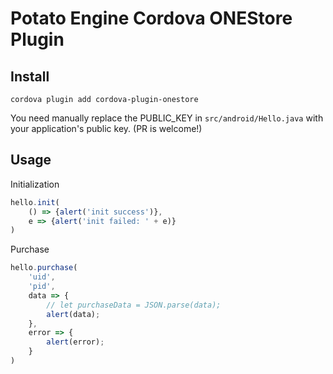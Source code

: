 # Potato Engine Cordova ONEStore Plugin

## Install

```
cordova plugin add cordova-plugin-onestore
```

You need manually replace the PUBLIC_KEY in `src/android/Hello.java` with your application's public key. (PR is welcome!)

## Usage

Initialization
```js
hello.init(
    () => {alert('init success')},
    e => {alert('init failed: ' + e)}
)
```

Purchase
```js
hello.purchase(
    'uid',
    'pid',
    data => {
        // let purchaseData = JSON.parse(data);
        alert(data);
    },
    error => {
        alert(error);
    }
)
```
